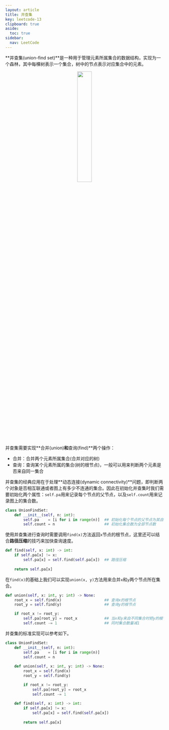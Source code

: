 ```yaml
---
layout: article
title: 并查集
key: leetcode-13
clipboard: true
aside:
  toc: true
sidebar:
  nav: LeetCode
---
```


**并查集(union-find set)**是一种用于管理元素所属集合的数据结构，实现为一个森林，其中每棵树表示一个集合，树中的节点表示对应集合中的元素。

<div align=center>
<img src="https://images.weserv.nl/?url=oi-wiki.org/ds/images/disjoint-set.svg" width="30%">
</div>

并查集需要实现**合并(union)**和**查询(find)**两个操作：

- 合并：合并两个元素所属集合(合并对应的树)
- 查询：查询某个元素所属的集合(树的根节点)，一般可以用来判断两个元素是否来自同一集合

并查集的经典应用在于处理**动态连接(dynamic connectivity)**问题，即判断两个对象是否相互联通或者图上有多少不连通的集合。因此在初始化并查集时我们需要初始化两个属性：`self.pa`用来记录每个节点的父节点，以及`self.count`用来记录图上的集合数。

```python
class UnionFindSet:
    def __init__(self, n: int):
        self.pa    = [i for i in range(n)]  ## 初始化每个节点的父节点为其自身
        self.count = n                      ## 初始化集合数为全部节点数
```

使用并查集进行查询时需要调用`find(x)`方法返回`x`节点的根节点，这里还可以结合**路径压缩**的技巧来加快查询速度。

```python
def find(self, x: int) -> int:
    if self.pa[x] != x:
        self.pa[x] = self.find(self.pa[x])  ## 路径压缩
    
    return self.pa[x]
```

在`find(x)`的基础上我们可以实现`union(x, y)`方法用来合并`x`和`y`两个节点所在集合。

```python
def union(self, x: int, y: int) -> None:
    root_x = self.find(x)                   ## 查询x的根节点
    root_y = self.find(y)                   ## 查询y的根节点

    if root_x != root_y:
        self.pa[root_y] = root_x            ## 当x和y来自不同集合时把y的根节点连到x根节点上
        self.count -= 1                     ## 同时集合数量减1
```

并查集的标准实现可以参考如下。

```python
class UnionFindSet:
    def __init__(self, n: int):
        self.pa    = [i for i in range(n)]
        self.count = n
    
    def union(self, x: int, y: int) -> None:
        root_x = self.find(x)
        root_y = self.find(y)

        if root_x != root_y:
            self.pa[root_y] = root_x
            self.count -= 1
    
    def find(self, x: int) -> int:
        if self.pa[x] != x:
            self.pa[x] = self.find(self.pa[x])
        
        return self.pa[x]
```